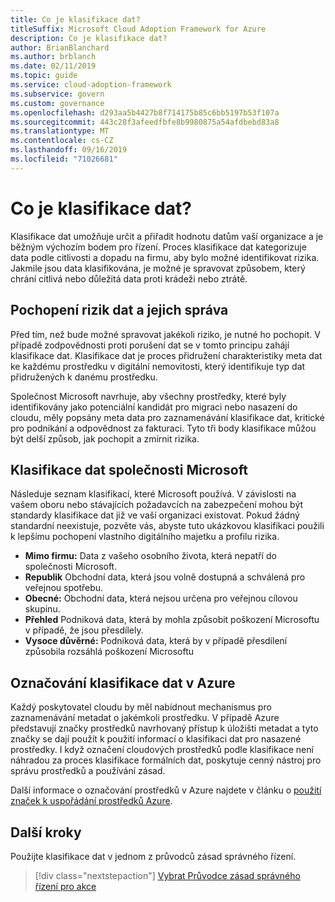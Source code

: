 ```yaml
---
title: Co je klasifikace dat?
titleSuffix: Microsoft Cloud Adoption Framework for Azure
description: Co je klasifikace dat?
author: BrianBlanchard
ms.author: brblanch
ms.date: 02/11/2019
ms.topic: guide
ms.service: cloud-adoption-framework
ms.subservice: govern
ms.custom: governance
ms.openlocfilehash: d293aa5b4427b8f714175b85c6bb5197b53f107a
ms.sourcegitcommit: 443c28f3afeedfbfe8b9980875a54afdbebd83a8
ms.translationtype: MT
ms.contentlocale: cs-CZ
ms.lasthandoff: 09/16/2019
ms.locfileid: "71026681"
---
```

<!-- markdownlint-disable MD026 -->

# <a name="what-is-data-classification"></a>Co je klasifikace dat?

Klasifikace dat umožňuje určit a přiřadit hodnotu datům vaší organizace a je běžným výchozím bodem pro řízení. Proces klasifikace dat kategorizuje data podle citlivosti a dopadu na firmu, aby bylo možné identifikovat rizika. Jakmile jsou data klasifikována, je možné je spravovat způsobem, který chrání citlivá nebo důležitá data proti krádeži nebo ztrátě.

## <a name="understand-data-risks-then-manage-them"></a>Pochopení rizik dat a jejich správa

Před tím, než bude možné spravovat jakékoli riziko, je nutné ho pochopit. V případě zodpovědnosti proti porušení dat se v tomto principu zahájí klasifikace dat. Klasifikace dat je proces přidružení charakteristiky meta dat ke každému prostředku v digitální nemovitosti, který identifikuje typ dat přidružených k danému prostředku.

Společnost Microsoft navrhuje, aby všechny prostředky, které byly identifikovány jako potenciální kandidát pro migraci nebo nasazení do cloudu, měly popsány meta data pro zaznamenávání klasifikace dat, kritické pro podnikání a odpovědnost za fakturaci. Tyto tři body klasifikace můžou být delší způsob, jak pochopit a zmírnit rizika.

## <a name="microsofts-data-classification"></a>Klasifikace dat společnosti Microsoft

Následuje seznam klasifikací, které Microsoft používá. V závislosti na vašem oboru nebo stávajících požadavcích na zabezpečení mohou být standardy klasifikace dat již ve vaší organizaci existovat. Pokud žádný standardní neexistuje, pozvěte vás, abyste tuto ukázkovou klasifikaci použili k lepšímu pochopení vlastního digitálního majetku a profilu rizika.

- **Mimo firmu:** Data z vašeho osobního života, která nepatří do společnosti Microsoft.
- **Republik** Obchodní data, která jsou volně dostupná a schválená pro veřejnou spotřebu.
- **Obecné:** Obchodní data, která nejsou určena pro veřejnou cílovou skupinu.
- **Přehled** Podniková data, která by mohla způsobit poškození Microsoftu v případě, že jsou přesdílely.
- **Vysoce důvěrné:** Podniková data, která by v případě přesdílení způsobila rozsáhlá poškození Microsoftu

## <a name="tagging-data-classification-in-azure"></a>Označování klasifikace dat v Azure

Každý poskytovatel cloudu by měl nabídnout mechanismus pro zaznamenávání metadat o jakémkoli prostředku. V případě Azure představují značky prostředků navrhovaný přístup k úložišti metadat a tyto značky se dají použít k použití informací o klasifikaci dat pro nasazené prostředky. I když označení cloudových prostředků podle klasifikace není náhradou za proces klasifikace formálních dat, poskytuje cenný nástroj pro správu prostředků a používání zásad.

Další informace o označování prostředků v Azure najdete v článku o [použití značek k uspořádání prostředků Azure](https://docs.microsoft.com/azure/azure-resource-manager/resource-group-using-tags).

## <a name="next-steps"></a>Další kroky

Použijte klasifikace dat v jednom z průvodců zásad správného řízení.

> [!div class="nextstepaction"]
> [Vybrat Průvodce zásad správného řízení pro akce](../guides/index.md)
